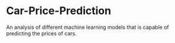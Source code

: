 # Car-Price-Prediction
An analysis of different machine learning models that is capable of predicting the prices of cars.
